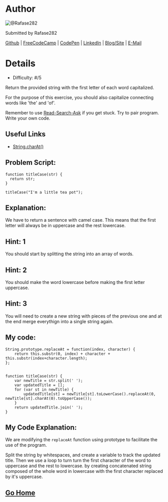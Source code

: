 # Author
![@Rafase282](https://avatars0.githubusercontent.com/Rafase282?&s=128)

Submitted by Rafase282

[Github](https://github.com/Rafase282) | [FreeCodeCamp](http://www.freecodecamp.com/rafase282) | [CodePen](http://codepen.io/Rafase282/) | [LinkedIn](https://www.linkedin.com/in/rafase282) | [Blog/Site](https://rafase282.wordpress.com/) | [E-Mail](mailto:rafase282@gmail.com)

# Details
- Difficulty: #/5

Return the provided string with the first letter of each word capitalized.

For the purpose of this exercise, you should also capitalize connecting words like 'the' and 'of'.

Remember to use [ Read-Search-Ask](http://github.com/FreeCodeCamp/freecodecamp/wiki/How-to-get-help-when-you-get-stuck) if you get stuck. Try to pair program. Write your own code.

## Useful Links
- [String.charAt()](https://developer.mozilla.org/en-US/docs/Web/JavaScript/Reference/Global_Objects/String/charAt)

## Problem Script:

```
function titleCase(str) {
  return str;
}

titleCase("I'm a little tea pot");
```

## Explanation:
We have to return a sentence with camel case. This means that the first letter will always be in uppercase and the rest lowercase.

## Hint: 1
You should start by splitting the string into an array of words.

## Hint: 2
You should make the word lowercase before making the first letter uppercase.

## Hint: 3
You will need to create a new string with pieces of the previous one and at the end merge everythign into a single string again.

## My code:

```
String.prototype.replaceAt = function(index, character) {
    return this.substr(0, index) + character + this.substr(index+character.length);
};


function titleCase(str) {
    var newTitle = str.split(' ');
    var updatedTitle = [];
    for (var st in newTitle) {
        updatedTitle[st] = newTitle[st].toLowerCase().replaceAt(0, newTitle[st].charAt(0).toUpperCase());
    }
    return updatedTitle.join(' ');
}
```

## My Code Explanation:
We are modifying the `replaceAt` function using prototype to facilitate the use of the program.

Split the string by whitespaces, and create a variable to track the updated title. Then we use a loop to turn turn the first character of the word to uppercase and the rest to lowercase. by creating concatenated string composed of the whole word in lowercase with the first character replaced by it's uppercase.

## [Go Home](https://github.com/Rafase282/My-FreeCodeCamp-Code/wiki)
